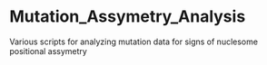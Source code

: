 # Mutation_Assymetry_Analysis
 Various scripts for analyzing mutation data for signs of nuclesome positional assymetry
